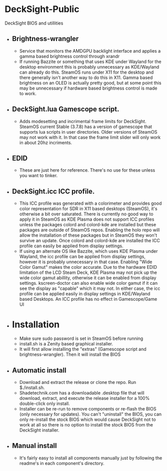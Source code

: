 # DeckSight-Public
 DeckSight BIOS and utillities
 
- ## Brightness-wrangler
    - Service that monitors the AMDGPU backlight interface and applies a gamma based brightness control through xrandr
    - If running Bazzite or something that uses KDE under Wayland for the desktop environment this is probably unnecessary as KDE/Wayland can already do this. SteamOS runs under X11 for the desktop and there generally isn't another way to do this in X11. Gamma based brightness on an OLED is actually pretty good, but at some point this may be unnecessary if hardware based brightness control is made to work.
    
- ## DeckSight.lua Gamescope script.
    - Adds modesetting and incrimental frame limits for DeckSight. SteamOS current Stable (3.7.8) has a version of gamescope that supports lua scripts in user directories. Older versions of SteamOS may not work with it. In that case the frame limit slider will only work in about 20hz incriments. 
    
- ## EDID
    - These are just here for reference. There's no use for these unless you want to tinker.
    
- ## DeckSight.icc ICC profile.
    - This ICC profile was generated with a colorimeter and provides good color representation for SDR in X11 based desktops (SteamOS), it's otherwise a bit over saturated. There is currently no good way to apply it in SteamOS as KDE Plasma does not support ICC profiles unless the packages colord and colord-kde are installed but these packages are outside of SteamOS repos. Enabling the holo repo will allow the installation of these packages but in SteamOS they won't survive an update. Once colord and colord-kde are installed the ICC profile can easily be applied from display settings. 
    - If using an alternate OS like Bazzite, which uses KDE Plasma under Wayland, the icc profile can be applied from display settings, however it is probably unnecessary in that case. Enabling "Wide Color Gamut" makes the color accurate. Due to the hardware EDID limitation of the LCD Steam Deck, KDE Plasma may not pick up the wide color gamut abillity, otherwise it can be enabled from display settings. kscreen-doctor can also enable wide color gamut if it can see the display as "capable" which it may not. In either case, the icc profile can be applied easily in display settings in KDE/Wayland based Desktops. An ICC profile has no effect in Gamescope/Game UI
 
- # Installation
    - Make sure sudo password is set in SteamOS before running
    - install.sh is a Zenity based graphical installer.
    - It will first allow installing the "extras" (Gamescope script and brightness-wrangler). Then it will install the BIOS
    
- ## Automatic install
    - Download and extract the release or clone the repo. Run $./install.sh.
    - Shadetechnik.com has a downloadable .desktop file that will download, extract, and execute the release installer for a 100% double-click only install.
    - Installer can be re-run to remove components or re-flash the BIOS (only necessary for updates). You can't "uninstall" the BIOS, you can only re-install the stock BIOS which would cause DeckSight not to work at all so there is no option to install the stock BIOS from the DeckSight installer.
- ## Manual install
    - It's fairly easy to install all components manually just by following the readme's in each component's directory.
